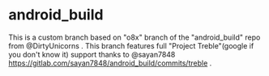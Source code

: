 # android_build

This is a custom branch based on "o8x" branch of the "android_build" repo from @DirtyUnicorns .
This branch features full "Project Treble"(google if you don't know it) support thanks to @sayan7848 https://gitlab.com/sayan7848/android_build/commits/treble .
